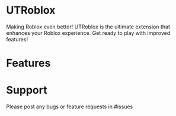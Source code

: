 # UTRoblox

Making Roblox even better! UTRoblox is the ultimate extension that enhances your Roblox experience. Get ready to play with improved features!

# Features




# Support
Please post any bugs or feature requests in #issues
